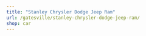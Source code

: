 ```yaml
---
title: "Stanley Chrysler Dodge Jeep Ram"
url: /gatesville/stanley-chrysler-dodge-jeep-ram/
shop: car
---
```

